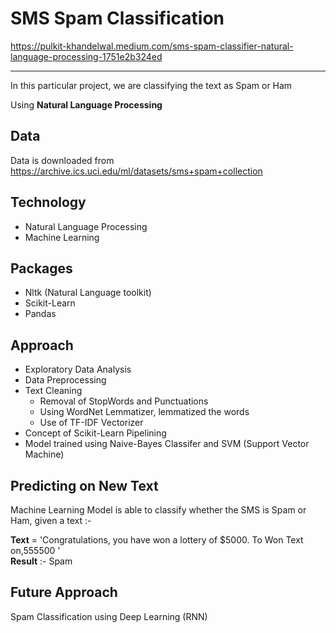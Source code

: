 # SMS Spam Classification
https://pulkit-khandelwal.medium.com/sms-spam-classifier-natural-language-processing-1751e2b324ed
<hr>
In this particular project, we are classifying the text as Spam or Ham

Using **Natural Language Processing**


## Data
Data is downloaded from https://archive.ics.uci.edu/ml/datasets/sms+spam+collection

## Technology
* Natural Language Processing
* Machine Learning

## Packages
* Nltk (Natural Language toolkit)
* Scikit-Learn
* Pandas

## Approach
* Exploratory Data Analysis
* Data Preprocessing
* Text Cleaning
  * Removal of StopWords and Punctuations
  * Using WordNet Lemmatizer, lemmatized the words
  * Use of TF-IDF Vectorizer
* Concept of Scikit-Learn Pipelining
* Model trained using Naive-Bayes Classifer and SVM (Support Vector Machine)

## Predicting on New Text
Machine Learning Model is able to classify whether the SMS is Spam or Ham, given a text :-

**Text** = 'Congratulations, you have won a lottery of $5000. To Won Text on,555500 '<br>
**Result** :- Spam


## Future Approach
Spam Classification using Deep Learning (RNN)



